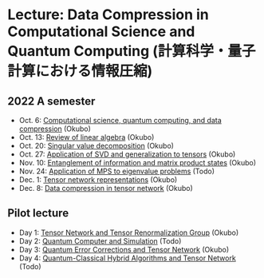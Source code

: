 # Lecture: Data Compression in Computational Science and Quantum Computing (計算科学・量子計算における情報圧縮)
## 2022 A semester
* Oct. 6: [Computational science, quantum computing, and data compression](2022/DataCompression_2022_No1.pdf) (Okubo)
* Oct. 13: [Review of linear algebra](2022/DataCompression_2022_No2.pdf) (Okubo)
* Oct. 20: [Singular value decomposition](2022/DataCompression_2022_No3.pdf) (Okubo)
* Oct. 27: [Application of SVD and generalization to tensors](2022/DataCompression_2022_No4.pdf) (Okubo)
* Nov. 10: [Entanglement of information and matrix product states](2022/DataCompression_2022_No5.pdf) (Okubo)
* Nov. 24: [Application of MPS to eigenvalue problems](2022/DataCompression_2022_No6.pdf) (Todo)
* Dec. 1: [Tensor network representations](2022/DataCompression_2022_No7.pdf) (Okubo)
* Dec. 8: [Data compression in tensor network](2022/DataCompression_2022_No8.pdf) (Okubo)


## Pilot lecture
* Day 1: [Tensor Network and Tensor Renormalization Group](DataCompression_PilotLecture_No1.pdf) (Okubo)
* Day 2: [Quantum Computer and Simulation](DataCompression_PilotLecture_No2-annotate.pdf) (Todo)
* Day 3: [Quantum Error Corrections and Tensor Network](DataCompression_PilotLecture_No3.pdf) (Okubo)
* Day 4: [Quantum-Classical Hybrid Algorithms and Tensor Network](DataCompression_PilotLecture_No4-annotate.pdf) (Todo)
